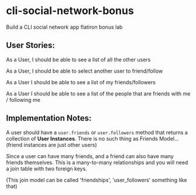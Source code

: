 # cli-social-network-bonus
Build a CLI social network app flatiron bonus lab

## User Stories:
 As a User, I should be able to see a list of all the other users
 
 As a User, I should be able to select another user to friend/follow

 As a User I should be able to see a list of my friends/followers

 As a User I should be able to see a list of the people that are friends with me / following me

## Implementation Notes:

 A user should have a `user.friends` or `user.followers` method that returns a collection of **User Instances**. There is no such thing as Friends Model... (friend instances are just other users)

 Since a user can have many friends, and a friend can also have many friends themselves. This is a many-to-many relationships and you will need a join table with two foreign keys.

 (This join model can be called 'friendships', 'user_followers' something like that)
